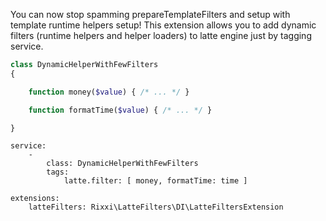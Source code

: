 You can now stop spamming prepareTemplateFilters and setup with template runtime helpers setup!
This extension allows you to add dynamic filters (runtime helpers and helper loaders) to latte
engine just by tagging service.

```php
class DynamicHelperWithFewFilters
{

	function money($value) { /* ... */ }

	function formatTime($value) { /* ... */ }

}
```

```neon
service:
	-
		class: DynamicHelperWithFewFilters
		tags:
			latte.filter: [ money, formatTime: time ]

extensions:
	latteFilters: Rixxi\LatteFilters\DI\LatteFiltersExtension
```
